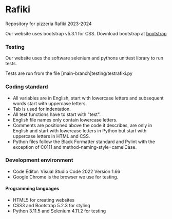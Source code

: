 # Rafiki
Repository for pizzeria Rafiki 2023-2024
 
Our website uses bootstrap v5.3.1 for CSS. Download bootstrap at [bootstrap](https://getbootstrap.com/)
### Testing
Our website uses the software selenium and pythons unittest library to run tests. 

Tests are run from the file [main-branch]testing/testrafiki.py

### Coding standard
- All variables are in English, start with lowercase letters and subsequent words start with uppercase letters.
- Tab is used for indentation.
- All test functions have to start with "test".
- English file names only contain lowercase letters.
- Comments are positioned above the code it describes, are only in English and start with lowercase letters in Python but start with uppercase letters in HTML and CSS.
- Python files follow the Black Formatter standard and Pylint with the exception of C0111 and method-naming-style=camelCase.

### Development environment
- Code Editor: Visual Studio Code 2022 Version 1.66
- Google Chrome is the browser we use for testing.
  
#### Programming languages
- HTML5 for creating websites
- CSS3 and Bootstrap 5.2.3 for styling
- Python 3.11.5 and Selenium 4.11.2 for testing
